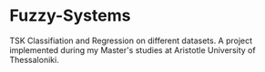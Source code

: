 # Fuzzy-Systems
TSK Classifiation and Regression on different datasets. A project implemented during my Master's studies at Aristotle University of Thessaloniki.
